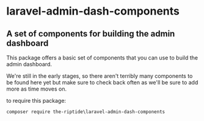 # laravel-admin-dash-components

## A set of components for building the admin dashboard

This package offers a basic set of components that you can use to build the admin dashboard. 

We're still in the early stages, so there aren't terribly many components to be found here yet but make sure to check back often as we'll be sure to add more as time moves on. 

to require this package:

```
composer require the-riptide\laravel-admin-dash-components
```
